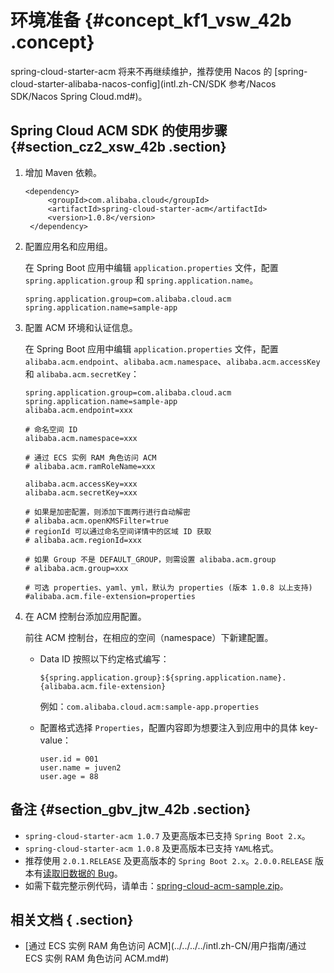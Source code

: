 # 环境准备 {#concept_kf1_vsw_42b .concept}

spring-cloud-starter-acm 将来不再继续维护，推荐使用 Nacos 的 [spring-cloud-starter-alibaba-nacos-config](intl.zh-CN/SDK 参考/Nacos SDK/Nacos Spring Cloud.md#)。

## Spring Cloud ACM SDK 的使用步骤 {#section_cz2_xsw_42b .section}

1.  增加 Maven 依赖。

    ```
    <dependency>
         <groupId>com.alibaba.cloud</groupId>
         <artifactId>spring-cloud-starter-acm</artifactId>
         <version>1.0.8</version>
     </dependency>
    
    ```

2.  配置应用名和应用组。

    在 Spring Boot 应用中编辑 `application.properties` 文件，配置 `spring.application.group` 和 `spring.application.name`。

    ```
    spring.application.group=com.alibaba.cloud.acm
    spring.application.name=sample-app
    ```

3.  配置 ACM 环境和认证信息。

    在 Spring Boot 应用中编辑 `application.properties` 文件，配置 `alibaba.acm.endpoint`、`alibaba.acm.namespace`、`alibaba.acm.accessKey` 和 `alibaba.acm.secretKey`：

    ```
    spring.application.group=com.alibaba.cloud.acm
    spring.application.name=sample-app
    alibaba.acm.endpoint=xxx
    
    # 命名空间 ID
    alibaba.acm.namespace=xxx
    
    # 通过 ECS 实例 RAM 角色访问 ACM
    # alibaba.acm.ramRoleName=xxx
    
    alibaba.acm.accessKey=xxx
    alibaba.acm.secretKey=xxx
    
    # 如果是加密配置，则添加下面两行进行自动解密
    # alibaba.acm.openKMSFilter=true
    # regionId 可以通过命名空间详情中的区域 ID 获取
    # alibaba.acm.regionId=xxx
    
    # 如果 Group 不是 DEFAULT_GROUP，则需设置 alibaba.acm.group
    # alibaba.acm.group=xxx
    
    # 可选 properties、yaml、yml，默认为 properties (版本 1.0.8 以上支持)
    #alibaba.acm.file-extension=properties
    
    ```

4.  在 ACM 控制台添加应用配置。

    前往 ACM 控制台，在相应的空间（namespace）下新建配置。

    -   Data ID 按照以下约定格式编写：

        `${spring.application.group}:${spring.application.name}.{alibaba.acm.file-extension}`

        例如：`com.alibaba.cloud.acm:sample-app.properties`

    -   配置格式选择 `Properties`，配置内容即为想要注入到应用中的具体 key-value：

        ```
        user.id = 001
        user.name = juven2
        user.age = 88
        ```


## 备注 {#section_gbv_jtw_42b .section}

-   `spring-cloud-starter-acm 1.0.7` 及更高版本已支持 `Spring Boot 2.x`。
-   `spring-cloud-starter-acm 1.0.8` 及更高版本已支持 `YAML`格式。
-   推荐使用 `2.0.1.RELEASE` 及更高版本的 `Spring Boot 2.x`。`2.0.0.RELEASE` 版本有[读取旧数据的 Bug](https://github.com/spring-projects/spring-boot/issues/12451)。
-   如需下载完整示例代码，请单击：[spring-cloud-acm-sample.zip](https://acm-public.oss-cn-hangzhou.aliyuncs.com/sample/spring-cloud-acm-sample.zip)。

## 相关文档 { .section}

-   [通过 ECS 实例 RAM 角色访问 ACM](../../../../intl.zh-CN/用户指南/通过 ECS 实例 RAM 角色访问 ACM.md#)


